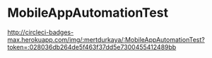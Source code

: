 # MobileAppAutomationTest

http://circleci-badges-max.herokuapp.com/img/:mertdurkaya/:MobileAppAutomationTest?token=:028036db264de5f463f37dd5e7300455412489bb
